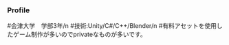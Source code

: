 ### Profile
#会津大学　学部3年/n
#技術:Unity/C#/C++/Blender/n
#有料アセットを使用したゲーム制作が多いのでprivateなものが多いです。

<!--
**Tofu0402/Tofu0402** is a ✨ _special_ ✨ repository because its `README.md` (this file) appears on your GitHub profile.

Here are some ideas to get you started:

- 🔭 I’m currently working on ...
- 🌱 I’m currently learning ...
- 👯 I’m looking to collaborate on ...
- 🤔 I’m looking for help with ...
- 💬 Ask me about ...
- 📫 How to reach me: ...
- 😄 Pronouns: ...
- ⚡ Fun fact: ...
-->
